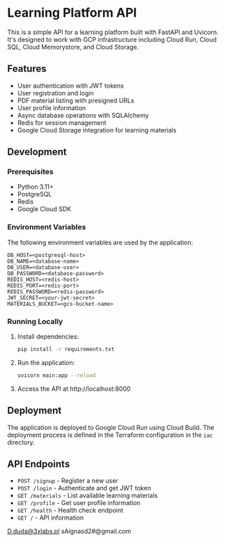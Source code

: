 # Learning Platform API

This is a simple API for a learning platform built with FastAPI and Uvicorn. It's designed to work with GCP infrastructure including Cloud Run, Cloud SQL, Cloud Memorystore, and Cloud Storage.

## Features

- User authentication with JWT tokens
- User registration and login
- PDF material listing with presigned URLs
- User profile information
- Async database operations with SQLAlchemy
- Redis for session management
- Google Cloud Storage integration for learning materials

## Development

### Prerequisites

- Python 3.11+
- PostgreSQL
- Redis
- Google Cloud SDK

### Environment Variables

The following environment variables are used by the application:

```
DB_HOST=<postgresql-host>
DB_NAME=<database-name>
DB_USER=<database-user>
DB_PASSWORD=<database-password>
REDIS_HOST=<redis-host>
REDIS_PORT=<redis-port>
REDIS_PASSWORD=<redis-password>
JWT_SECRET=<your-jwt-secret>
MATERIALS_BUCKET=<gcs-bucket-name>
```

### Running Locally

1. Install dependencies:
   ```bash
   pip install -r requirements.txt
   ```

2. Run the application:
   ```bash
   uvicorn main:app --reload
   ```

3. Access the API at http://localhost:8000

## Deployment

The application is deployed to Google Cloud Run using Cloud Build. The deployment process is defined in the Terraform configuration in the `iac` directory.

## API Endpoints

- `POST /signup` - Register a new user
- `POST /login` - Authenticate and get JWT token
- `GET /materials` - List available learning materials
- `GET /profile` - Get user profile information
- `GET /health` - Health check endpoint
- `GET /` - API information


D.duda@3xlabs.pl
sAignasd2#@gmail.com
